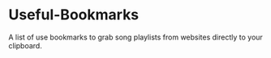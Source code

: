 # Useful-Bookmarks
A list of use bookmarks to grab song playlists from websites directly to your clipboard.
